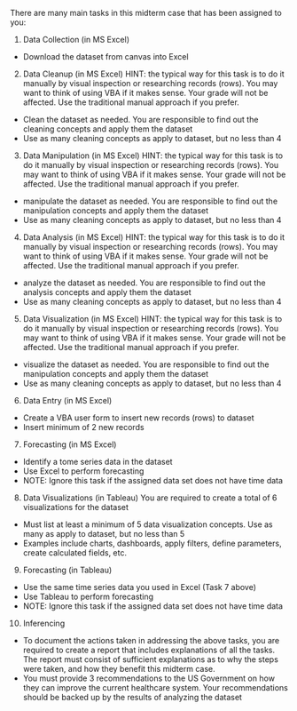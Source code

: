 There are many main tasks in this midterm case that has been assigned to you:

  
1. Data Collection (in MS Excel)
- Download the dataset from canvas into Excel

  
2. Data Cleanup (in MS Excel)
HINT: the typical way for this task is to do it manually by visual inspection or researching records (rows). You may want to think of using VBA if it makes sense. Your grade will not be affected. Use the traditional manual approach if you prefer.
- Clean the dataset as needed. You are responsible to find out the cleaning concepts and apply them the dataset
- Use as many cleaning concepts as apply to dataset, but no less than 4


3. Data Manipulation (in MS Excel)
HINT: the typical way for this task is to do it manually by visual inspection or researching records (rows). You may want to think of using VBA if it makes sense. Your grade will not be affected. Use the traditional manual approach if you prefer.
- manipulate the dataset as needed. You are responsible to find out the manipulation concepts and apply them the dataset
- Use as many cleaning concepts as apply to dataset, but no less than 4


4. Data Analysis (in MS Excel)
HINT: the typical way for this task is to do it manually by visual inspection or researching records (rows). You may want to think of using VBA if it makes sense. Your grade will not be affected. Use the traditional manual approach if
you prefer.
- analyze the dataset as needed. You are responsible to find out the analysis concepts and apply them the dataset
- Use as many cleaning concepts as apply to dataset, but no less than 4


5. Data Visualization (in MS Excel)
HINT: the typical way for this task is to do it manually by visual inspection or researching records (rows). You may want to think of using VBA if it makes sense. Your grade will not be affected. Use the traditional manual approach if you prefer.
- visualize the dataset as needed. You are responsible to find out the manipulation concepts and apply them the dataset
- Use as many cleaning concepts as apply to dataset, but no less than 4


6. Data Entry (in MS Excel)
- Create a VBA user form to insert new records (rows) to dataset
- Insert minimum of 2 new records


7. Forecasting (in MS Excel)
- Identify a tome series data in the dataset
- Use Excel to perform forecasting
- NOTE: Ignore this task if the assigned data set does not have time data


8. Data Visualizations (in Tableau)
You are required to create a total of 6 visualizations for the dataset
- Must list at least a minimum of 5 data visualization concepts. Use as many as apply to dataset, but no less than 5
- Examples include charts, dashboards, apply filters, define parameters, create calculated fields, etc. 


9. Forecasting (in Tableau)
- Use the same time series data you used in Excel (Task 7 above)
- Use Tableau to perform forecasting
- NOTE: Ignore this task if the assigned data set does not have time data


10. Inferencing
- To document the actions taken in addressing the above tasks, you are required to create a report that includes explanations of all the tasks. The report must consist of sufficient explanations as to why the steps were taken, and how they benefit this midterm case.
- You must provide 3 recommendations to the US Government on how they can improve the current healthcare system. Your recommendations should be backed up by the results of analyzing the dataset
